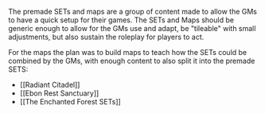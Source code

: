 The premade SETs and maps are a group of content made to allow the GMs to have a quick setup for their games. The SETs and Maps should be generic enough to allow for the GMs use and adapt, be "tileable" with small adjustments, but also sustain the roleplay for players to act.

For the maps the plan was to build maps to teach how the SETs could be combined by the GMs, with enough content to also split it into the premade SETS:

- [[Radiant Citadel]]
- [[Ebon Rest Sanctuary]]
- [[The Enchanted Forest SETs]]